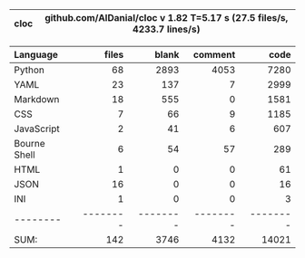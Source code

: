 cloc|github.com/AlDanial/cloc v 1.82  T=5.17 s (27.5 files/s, 4233.7 lines/s)
--- | ---

Language|files|blank|comment|code
:-------|-------:|-------:|-------:|-------:
Python|68|2893|4053|7280
YAML|23|137|7|2999
Markdown|18|555|0|1581
CSS|7|66|9|1185
JavaScript|2|41|6|607
Bourne Shell|6|54|57|289
HTML|1|0|0|61
JSON|16|0|0|16
INI|1|0|0|3
--------|--------|--------|--------|--------
SUM:|142|3746|4132|14021
